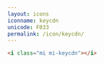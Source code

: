 ```yaml
---
layout: icons
iconname: keycdn
unicode: F033
permalink: /icon/keycdn/
---
```


``` html
<i class="mi mi-keycdn"></i>
```
